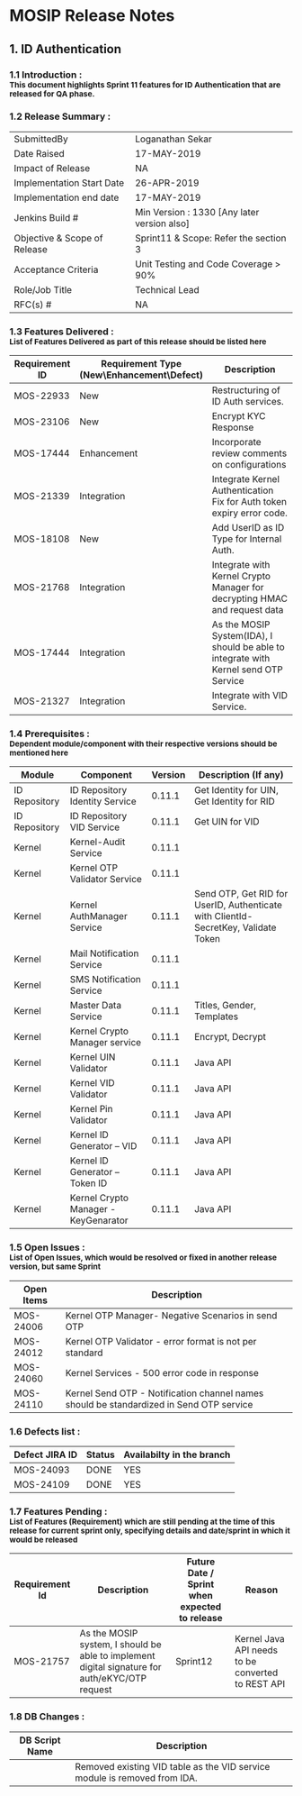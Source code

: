 # MOSIP Release Notes
## 1. ID Authentication

### 1.1 Introduction : <br><sub>This document highlights Sprint 11 features for ID Authentication that are released for QA phase.</sub></br>

### 1.2 Release Summary : 
|         |          |
|----------|----------|
SubmittedBy|Loganathan Sekar
Date Raised | 17-MAY-2019
Impact of Release|NA
Implementation Start Date |26-APR-2019
Implementation end date	|17-MAY-2019
Jenkins Build #	|Min Version : 1330  [Any later version also]
Objective & Scope of Release| Sprint11 & Scope: Refer the section 3
Acceptance Criteria	| Unit Testing and Code Coverage > 90%
Role/Job Title|Technical Lead
RFC(s) #|	NA


### 1.3 Features Delivered : <br><sub>List of Features Delivered as part of this release should be listed here</sub></br>
Requirement ID | Requirement Type <br>(New\\Enhancement\\Defect)</br> | Description
-----|----------|-------------
MOS-22933|New|Restructuring of ID Auth services.
MOS-23106|New|Encrypt KYC Response
MOS-17444|Enhancement|Incorporate review comments on configurations
MOS-21339|Integration|Integrate Kernel Authentication Fix for Auth token expiry error code.
MOS-18108|New|Add UserID as ID Type for Internal Auth.
MOS-21768|Integration|Integrate with Kernel Crypto Manager for decrypting HMAC and request data
MOS-17444|Integration|As the MOSIP System(IDA), I should be able to integrate with Kernel send OTP Service
MOS-21327|Integration|Integrate with VID Service.


### 1.4 Prerequisites : <br><sub>Dependent module/component with their respective versions should be mentioned here</sub></br>
Module|Component|Version|Description (If any)
-----|-------------|----------------|--------------
ID Repository|ID Repository Identity Service|0.11.1|Get Identity for UIN, Get Identity for RID
ID Repository|ID Repository VID Service|0.11.1|Get UIN for VID
Kernel|Kernel-Audit Service|0.11.1| 
Kernel|Kernel OTP Validator Service|0.11.1|
Kernel|Kernel AuthManager Service|0.11.1|Send OTP, Get RID for UserID, Authenticate with ClientId-SecretKey, Validate Token
Kernel|Mail Notification Service|0.11.1|
Kernel|SMS Notification Service|0.11.1|
Kernel|Master Data Service|0.11.1|Titles, Gender, Templates
Kernel|Kernel Crypto Manager service|0.11.1|Encrypt, Decrypt
Kernel|Kernel UIN Validator|0.11.1|Java API
Kernel|Kernel VID Validator|0.11.1|Java API
Kernel|Kernel Pin Validator|0.11.1|Java API
Kernel|Kernel ID Generator – VID|0.11.1|Java API
Kernel|Kernel ID Generator – Token ID|0.11.1|Java API
Kernel|Kernel Crypto Manager - KeyGenarator|0.11.1|Java API

### 1.5 Open Issues : <br><sub>List of Open Issues, which would be resolved or fixed in another release version, but same Sprint</sub></br>
Open Items|Description
-----------------|----------------------
MOS-24006|Kernel OTP Manager- Negative Scenarios in send OTP
MOS-24012|Kernel OTP Validator - error format is not per standard
MOS-24060|Kernel Services - 500 error code in response
MOS-24110|Kernel Send OTP - Notification channel names should be standardized in Send OTP service

### 1.6 Defects list :
Defect JIRA ID|Status|Availabilty in the branch
---------------|-------------|------------------
MOS-24093|DONE|YES
MOS-24109|DONE|YES

### 1.7 Features Pending : <br><sub>List of Features (Requirement) which are still pending at the time of this release for current sprint only, specifying details and date/sprint in which it would be released</sub></br>
Requirement Id|Description|Future Date / Sprint when expected to release | Reason
--------------|-----------|-----------|-------------
MOS-21757|As the MOSIP system, I should be able to implement digital signature for auth/eKYC/OTP request|Sprint12|Kernel Java API needs to be converted to REST API


### 1.8 DB Changes :
|DB Script Name|Description|
|---------------|-------------|
|         |Removed existing VID table as the VID service module is removed from IDA.|



